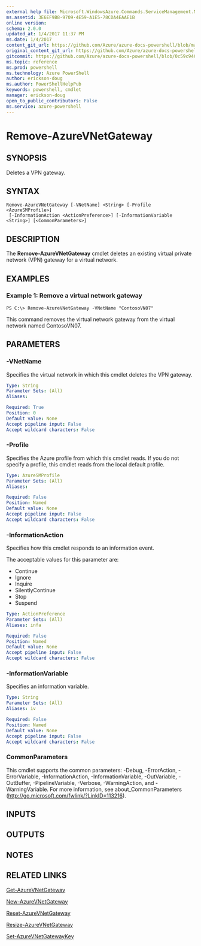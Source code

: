 ```yaml
---
external help file: Microsoft.WindowsAzure.Commands.ServiceManagement.Network.dll-Help.xml
ms.assetid: 3E6EF9B8-9709-4E59-A1E5-78CDA4EAAE1B
online version: 
schema: 2.0.0
updated_at: 1/4/2017 11:37 PM
ms.date: 1/4/2017
content_git_url: https://github.com/Azure/azure-docs-powershell/blob/master/azureps-cmdlets-docs/ServiceManagement/Azure.Networking/v3.1.0/Remove-AzureVNetGateway.md
original_content_git_url: https://github.com/Azure/azure-docs-powershell/blob/master/azureps-cmdlets-docs/ServiceManagement/Azure.Networking/v3.1.0/Remove-AzureVNetGateway.md
gitcommit: https://github.com/Azure/azure-docs-powershell/blob/0c59c9462eb813ce66cc14c55f718ee3e362646f/azureps-cmdlets-docs/ServiceManagement/Azure.Networking/v3.1.0/Remove-AzureVNetGateway.md
ms.topic: reference
ms.prod: powershell
ms.technology: Azure PowerShell
author: erickson-doug
ms.author: PowerShellHelpPub
keywords: powershell, cmdlet
manager: erickson-doug
open_to_public_contributors: False
ms.service: azure-powershell
---
```


# Remove-AzureVNetGateway

## SYNOPSIS
Deletes a VPN gateway.

## SYNTAX

```
Remove-AzureVNetGateway [-VNetName] <String> [-Profile <AzureSMProfile>]
 [-InformationAction <ActionPreference>] [-InformationVariable <String>] [<CommonParameters>]
```

## DESCRIPTION
The **Remove-AzureVNetGateway** cmdlet deletes an existing virtual private network (VPN) gateway for a virtual network.

## EXAMPLES

### Example 1: Remove a virtual network gateway
```
PS C:\> Remove-AzureVNetGateway -VNetName "ContosoVN07"
```

This command removes the virtual network gateway from the virtual network named ContosoVN07.

## PARAMETERS

### -VNetName
Specifies the virtual network in which this cmdlet deletes the VPN gateway.

```yaml
Type: String
Parameter Sets: (All)
Aliases: 

Required: True
Position: 0
Default value: None
Accept pipeline input: False
Accept wildcard characters: False
```

### -Profile
Specifies the Azure profile from which this cmdlet reads. 
If you do not specify a profile, this cmdlet reads from the local default profile.

```yaml
Type: AzureSMProfile
Parameter Sets: (All)
Aliases: 

Required: False
Position: Named
Default value: None
Accept pipeline input: False
Accept wildcard characters: False
```

### -InformationAction
Specifies how this cmdlet responds to an information event.

The acceptable values for this parameter are:

- Continue
- Ignore
- Inquire
- SilentlyContinue
- Stop
- Suspend

```yaml
Type: ActionPreference
Parameter Sets: (All)
Aliases: infa

Required: False
Position: Named
Default value: None
Accept pipeline input: False
Accept wildcard characters: False
```

### -InformationVariable
Specifies an information variable.

```yaml
Type: String
Parameter Sets: (All)
Aliases: iv

Required: False
Position: Named
Default value: None
Accept pipeline input: False
Accept wildcard characters: False
```

### CommonParameters
This cmdlet supports the common parameters: -Debug, -ErrorAction, -ErrorVariable, -InformationAction, -InformationVariable, -OutVariable, -OutBuffer, -PipelineVariable, -Verbose, -WarningAction, and -WarningVariable. For more information, see about_CommonParameters (http://go.microsoft.com/fwlink/?LinkID=113216).

## INPUTS

## OUTPUTS

## NOTES

## RELATED LINKS

[Get-AzureVNetGateway](xref:ServiceManagement/Azure.Networking/v3.1.0/Get-AzureVNetGateway.md)

[New-AzureVNetGateway](xref:ServiceManagement/Azure.Networking/v3.1.0/New-AzureVNetGateway.md)

[Reset-AzureVNetGateway](xref:ServiceManagement/Azure.Networking/v3.1.0/Reset-AzureVNetGateway.md)

[Resize-AzureVNetGateway](xref:ServiceManagement/Azure.Networking/v3.1.0/Resize-AzureVNetGateway.md)

[Set-AzureVNetGatewayKey](xref:ServiceManagement/Azure.Networking/v3.1.0/Set-AzureVNetGatewayKey.md)


